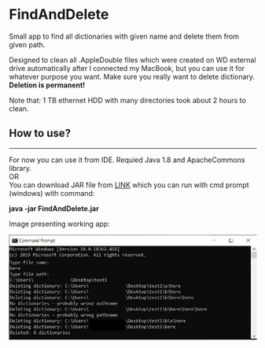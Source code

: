 # FindAndDelete
Small app to find all dictionaries with given name and delete them from given path.

Designed to clean all .AppleDouble files which were created on WD external drive automatically after I connected my MacBook, but you can use it for whatever purpose you want. Make sure you really want to delete dictionary. <b>Deletion is permanent!</b> 

Note that: 1 TB ethernet HDD with many directories took about 2 hours to clean. 
## How to use?
---
For now you can use it from IDE. Requied Java 1.8 and ApacheCommons library.
<br>OR<br>
You can download JAR file from  [LINK](http://s000.tinyupload.com/index.php?file_id=00395669599562368962)
which you can run with cmd prompt (windows) with command:

<b>java -jar FindAndDelete.jar</b>

Image presenting working app:

![Screenshot](/images/screen1.jpg)
